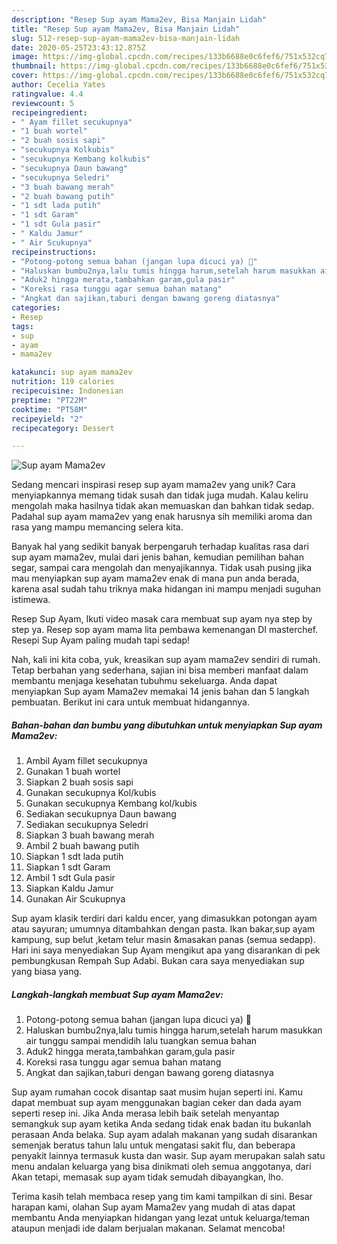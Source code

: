 ```yaml
---
description: "Resep Sup ayam Mama2ev, Bisa Manjain Lidah"
title: "Resep Sup ayam Mama2ev, Bisa Manjain Lidah"
slug: 512-resep-sup-ayam-mama2ev-bisa-manjain-lidah
date: 2020-05-25T23:43:12.875Z
image: https://img-global.cpcdn.com/recipes/133b6688e0c6fef6/751x532cq70/sup-ayam-mama2ev-foto-resep-utama.jpg
thumbnail: https://img-global.cpcdn.com/recipes/133b6688e0c6fef6/751x532cq70/sup-ayam-mama2ev-foto-resep-utama.jpg
cover: https://img-global.cpcdn.com/recipes/133b6688e0c6fef6/751x532cq70/sup-ayam-mama2ev-foto-resep-utama.jpg
author: Cecelia Yates
ratingvalue: 4.4
reviewcount: 5
recipeingredient:
- " Ayam fillet secukupnya"
- "1 buah wortel"
- "2 buah sosis sapi"
- "secukupnya Kolkubis"
- "secukupnya Kembang kolkubis"
- "secukupnya Daun bawang"
- "secukupnya Seledri"
- "3 buah bawang merah"
- "2 buah bawang putih"
- "1 sdt lada putih"
- "1 sdt Garam"
- "1 sdt Gula pasir"
- " Kaldu Jamur"
- " Air Scukupnya"
recipeinstructions:
- "Potong-potong semua bahan (jangan lupa dicuci ya) 🙂"
- "Haluskan bumbu2nya,lalu tumis hingga harum,setelah harum masukkan air tunggu sampai mendidih lalu tuangkan semua bahan"
- "Aduk2 hingga merata,tambahkan garam,gula pasir"
- "Koreksi rasa tunggu agar semua bahan matang"
- "Angkat dan sajikan,taburi dengan bawang goreng diatasnya"
categories:
- Resep
tags:
- sup
- ayam
- mama2ev

katakunci: sup ayam mama2ev 
nutrition: 119 calories
recipecuisine: Indonesian
preptime: "PT22M"
cooktime: "PT58M"
recipeyield: "2"
recipecategory: Dessert

---
```



![Sup ayam Mama2ev](https://img-global.cpcdn.com/recipes/133b6688e0c6fef6/751x532cq70/sup-ayam-mama2ev-foto-resep-utama.jpg)

Sedang mencari inspirasi resep sup ayam mama2ev yang unik? Cara menyiapkannya memang tidak susah dan tidak juga mudah. Kalau keliru mengolah maka hasilnya tidak akan memuaskan dan bahkan tidak sedap. Padahal sup ayam mama2ev yang enak harusnya sih memiliki aroma dan rasa yang mampu memancing selera kita.

Banyak hal yang sedikit banyak berpengaruh terhadap kualitas rasa dari sup ayam mama2ev, mulai dari jenis bahan, kemudian pemilihan bahan segar, sampai cara mengolah dan menyajikannya. Tidak usah pusing jika mau menyiapkan sup ayam mama2ev enak di mana pun anda berada, karena asal sudah tahu triknya maka hidangan ini mampu menjadi suguhan istimewa.

Resep Sup Ayam, Ikuti video masak cara membuat sup ayam nya step by step ya. Resep sop ayam mama lita pembawa kemenangan DI masterchef. Resepi Sup Ayam paling mudah tapi sedap!


Nah, kali ini kita coba, yuk, kreasikan sup ayam mama2ev sendiri di rumah. Tetap berbahan yang sederhana, sajian ini bisa memberi manfaat dalam membantu menjaga kesehatan tubuhmu sekeluarga. Anda dapat menyiapkan Sup ayam Mama2ev memakai 14 jenis bahan dan 5 langkah pembuatan. Berikut ini cara untuk membuat hidangannya.

<!--inarticleads1-->

##### Bahan-bahan dan bumbu yang dibutuhkan untuk menyiapkan Sup ayam Mama2ev:

1. Ambil  Ayam fillet secukupnya
1. Gunakan 1 buah wortel
1. Siapkan 2 buah sosis sapi
1. Gunakan secukupnya Kol/kubis
1. Gunakan secukupnya Kembang kol/kubis
1. Sediakan secukupnya Daun bawang
1. Sediakan secukupnya Seledri
1. Siapkan 3 buah bawang merah
1. Ambil 2 buah bawang putih
1. Siapkan 1 sdt lada putih
1. Siapkan 1 sdt Garam
1. Ambil 1 sdt Gula pasir
1. Siapkan  Kaldu Jamur
1. Gunakan  Air Scukupnya


Sup ayam klasik terdiri dari kaldu encer, yang dimasukkan potongan ayam atau sayuran; umumnya ditambahkan dengan pasta. Ikan bakar,sup ayam kampung, sup belut ,ketam telur masin &amp;masakan panas (semua sedapp). Hari ini saya menyediakan Sup Ayam mengikut apa yang disarankan di pek pembungkusan Rempah Sup Adabi. Bukan cara saya menyediakan sup yang biasa yang. 

<!--inarticleads2-->

##### Langkah-langkah membuat Sup ayam Mama2ev:

1. Potong-potong semua bahan (jangan lupa dicuci ya) 🙂
1. Haluskan bumbu2nya,lalu tumis hingga harum,setelah harum masukkan air tunggu sampai mendidih lalu tuangkan semua bahan
1. Aduk2 hingga merata,tambahkan garam,gula pasir
1. Koreksi rasa tunggu agar semua bahan matang
1. Angkat dan sajikan,taburi dengan bawang goreng diatasnya


Sup ayam rumahan cocok disantap saat musim hujan seperti ini. Kamu dapat membuat sup ayam menggunakan bagian ceker dan dada ayam seperti resep ini. Jika Anda merasa lebih baik setelah menyantap semangkuk sup ayam ketika Anda sedang tidak enak badan itu bukanlah perasaan Anda belaka. Sup ayam adalah makanan yang sudah disarankan semenjak beratus tahun lalu untuk mengatasi sakit flu, dan beberapa penyakit lainnya termasuk kusta dan wasir. Sup ayam merupakan salah satu menu andalan keluarga yang bisa dinikmati oleh semua anggotanya, dari Akan tetapi, memasak sup ayam tidak semudah dibayangkan, lho. 

Terima kasih telah membaca resep yang tim kami tampilkan di sini. Besar harapan kami, olahan Sup ayam Mama2ev yang mudah di atas dapat membantu Anda menyiapkan hidangan yang lezat untuk keluarga/teman ataupun menjadi ide dalam berjualan makanan. Selamat mencoba!
